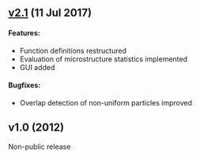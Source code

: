 ## [v2.1](https://github.com/Mote3D/Mote3D_toolbox/releases) (11 Jul 2017)

#### Features:
- Function definitions restructured
- Evaluation of microstructure statistics implemented  
- GUI added

#### Bugfixes:
- Overlap detection of non-uniform particles improved

## v1.0 (2012)
Non-public release


